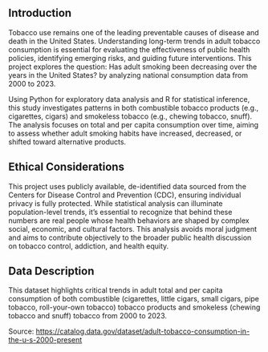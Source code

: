## Introduction
Tobacco use remains one of the leading preventable causes of disease and death in the United States. Understanding long-term trends in adult tobacco consumption is essential for evaluating the effectiveness of public health policies, identifying emerging risks, and guiding future interventions. This project explores the question: Has adult smoking been decreasing over the years in the United States? by analyzing national consumption data from 2000 to 2023.

Using Python for exploratory data analysis and R for statistical inference, this study investigates patterns in both combustible tobacco products (e.g., cigarettes, cigars) and smokeless tobacco (e.g., chewing tobacco, snuff). The analysis focuses on total and per capita consumption over time, aiming to assess whether adult smoking habits have increased, decreased, or shifted toward alternative products.

## Ethical Considerations
This project uses publicly available, de-identified data sourced from the Centers for Disease Control and Prevention (CDC), ensuring individual privacy is fully protected. While statistical analysis can illuminate population-level trends, it’s essential to recognize that behind these numbers are real people whose health behaviors are shaped by complex social, economic, and cultural factors. This analysis avoids moral judgment and aims to contribute objectively to the broader public health discussion on tobacco control, addiction, and health equity.

## Data Description
This dataset highlights critical trends in adult total and per capita consumption of both combustible (cigarettes, little cigars, small cigars, pipe tobacco, roll-your-own tobacco) tobacco products and smokeless (chewing tobacco and snuff) tobacco from 2000 to 2023.

Source: https://catalog.data.gov/dataset/adult-tobacco-consumption-in-the-u-s-2000-present
